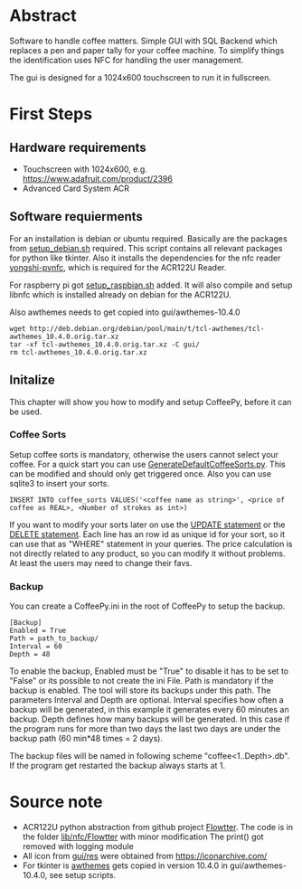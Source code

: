 # Abstract

Software to handle coffee matters. Simple GUI with SQL Backend which replaces a pen and paper tally for your coffee machine. To simplify things the identification uses NFC for handling the user management.

The gui is designed for a 1024x600 touchscreen to run it in fullscreen.

# First Steps

## Hardware requirements

- Touchscreen with 1024x600, e.g. https://www.adafruit.com/product/2396
- Advanced Card System ACR

## Software requierments

For an installation is debian or ubuntu required. Basically are the packages from [setup_debian.sh](setup_debian.sh) required. This script contains all relevant packages for python like tkinter. Also it installs the dependencies for the nfc reader [yongshi-pynfc](https://pypi.org/project/yongshi-pynfc/), which is required for the ACR122U Reader.

For raspberry pi got [setup_raspbian.sh](setup_raspbian.sh) added. It will also compile and setup libnfc which is installed already on debian for the ACR122U.

Also awthemes needs to get copied into gui/awthemes-10.4.0

```
wget http://deb.debian.org/debian/pool/main/t/tcl-awthemes/tcl-awthemes_10.4.0.orig.tar.xz
tar -xf tcl-awthemes_10.4.0.orig.tar.xz -C gui/
rm tcl-awthemes_10.4.0.orig.tar.xz
```

## Initalize

This chapter will show you how to modify and setup CoffeePy, before it can be used.

### Coffee Sorts

Setup coffee sorts is mandatory, otherwise the users cannot select your coffee. For a quick start you can use [GenerateDefaultCoffeeSorts.py](GenerateDefaultCoffeeSorts.py). This can be modified and should only get triggered once. Also you can use sqlite3 to insert your sorts.

```
INSERT INTO coffee_sorts VALUES('<coffee name as string>', <price of coffee as REAL>, <Number of strokes as int>)
```

If you want to modify your sorts later on use the [UPDATE statement](https://www.sqlite.org/lang_update.html) or the [DELETE statement](https://www.sqlite.org/lang_delete.html). Each line has an row id as unique id for your sort, so it can use that as "WHERE" statement in your queries. The price calculation is not directly related to any product, so you can modify it without problems. At least the users may need to change their favs. 


### Backup

You can create a CoffeePy.ini in the root of CoffeePy to setup the backup.

```
[Backup]
Enabled = True
Path = path_to_backup/
Interval = 60
Depth = 48
```

To enable the backup, Enabled must be "True" to disable it has to be set to "False" or its possible to not create the ini File. Path is mandatory if the backup is enabled. The tool will store its backups under this path. 
The parameters Interval and Depth are optional. Interval specifies how often a backup will be generated, in this example it generates every 60 minutes an backup. Depth defines how many backups will be generated. In this case if the program runs for more than two days the last two days are under the backup path (60 min*48 times = 2 days).

The backup files will be named in following scheme "coffee<1..Depth>.db". If the program get restarted the backup always starts at 1.


# Source note

- ACR122U python abstraction from github project [Flowtter](https://github.com/Flowtter/py-acr122u). The code is in the folder [lib/nfc/Flowtter](lib/nfc/Flowtter) with minor modification The print() got removed with logging module
- All icon from [gui/res](gui/res) were obtained from https://iconarchive.com/
- For tkinter is [awthemes](https://wiki.tcl-lang.org/page/awthemes) gets copied in version 10.4.0 in gui/awthemes-10.4.0, see setup scripts.
